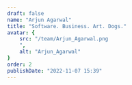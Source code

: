 ```yaml
---
draft: false
name: "Arjun Agarwal"
title: "Software. Business. Art. Dogs."
avatar: {
    src: "/team/Arjun_Agarwal.png
    ",
    alt: "Arjun_Agarwal"
}
order: 2
publishDate: "2022-11-07 15:39"
---
```

